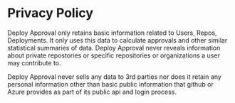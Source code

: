 # Privacy Policy

Deploy Approval only retains basic information related to Users, Repos,
Deployments. It only uses this data to calculate approvals and other similar
statistical summaries of data. Deploy Approval never reveals information about
private repostories or specific repositories or organizations a user may
contribute to.

Deploy Approval never sells any data to 3rd parties nor does it retain any
personal information other than basic public information that github or Azure
provides as part of its public api and login process.
